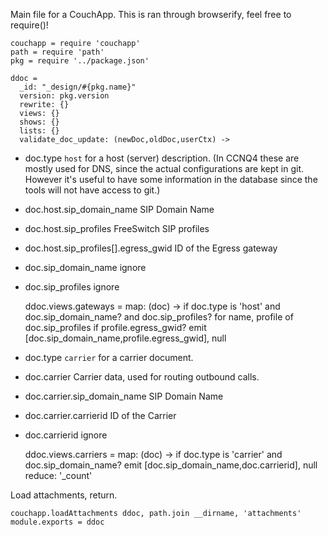 Main file for a CouchApp.
This is ran through browserify, feel free to require()!

    couchapp = require 'couchapp'
    path = require 'path'
    pkg = require '../package.json'

    ddoc =
      _id: "_design/#{pkg.name}"
      version: pkg.version
      rewrite: {}
      views: {}
      shows: {}
      lists: {}
      validate_doc_update: (newDoc,oldDoc,userCtx) ->

* doc.type `host` for a host (server) description. (In CCNQ4 these are mostly used for DNS, since the actual configurations are kept in git. However it's useful to have some information in the database since the tools will not have access to git.)
* doc.host.sip_domain_name SIP Domain Name
* doc.host.sip_profiles FreeSwitch SIP profiles
* doc.host.sip_profiles[].egress_gwid ID of the Egress gateway

* doc.sip_domain_name ignore
* doc.sip_profiles ignore

    ddoc.views.gateways =
      map: (doc) ->
        if doc.type is 'host' and doc.sip_domain_name? and doc.sip_profiles?
          for name, profile of doc.sip_profiles
            if profile.egress_gwid?
              emit [doc.sip_domain_name,profile.egress_gwid], null

* doc.type `carrier` for a carrier document.
* doc.carrier Carrier data, used for routing outbound calls.
* doc.carrier.sip_domain_name SIP Domain Name
* doc.carrier.carrierid ID of the Carrier

* doc.carrierid ignore

    ddoc.views.carriers =
      map: (doc) ->
        if doc.type is 'carrier' and doc.sip_domain_name?
          emit [doc.sip_domain_name,doc.carrierid], null
      reduce: '_count'

Load attachments, return.

    couchapp.loadAttachments ddoc, path.join __dirname, 'attachments'
    module.exports = ddoc
